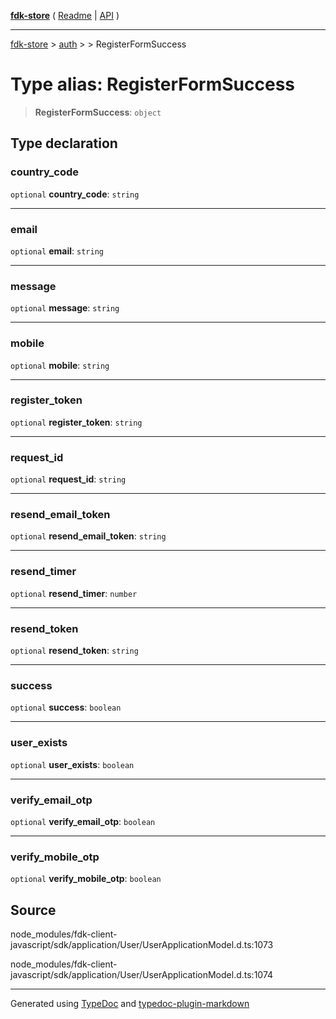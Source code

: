 [**fdk-store**](../../../README.md) ( [Readme](../../../README.md) \| [API](../../../API.md) )

---

[fdk-store](../../../API.md) > [auth](../../README.md) > [<internal>](../README.md) > RegisterFormSuccess

# Type alias: RegisterFormSuccess

> **RegisterFormSuccess**: `object`

## Type declaration

### country_code

`optional` **country_code**: `string`

---

### email

`optional` **email**: `string`

---

### message

`optional` **message**: `string`

---

### mobile

`optional` **mobile**: `string`

---

### register_token

`optional` **register_token**: `string`

---

### request_id

`optional` **request_id**: `string`

---

### resend_email_token

`optional` **resend_email_token**: `string`

---

### resend_timer

`optional` **resend_timer**: `number`

---

### resend_token

`optional` **resend_token**: `string`

---

### success

`optional` **success**: `boolean`

---

### user_exists

`optional` **user_exists**: `boolean`

---

### verify_email_otp

`optional` **verify_email_otp**: `boolean`

---

### verify_mobile_otp

`optional` **verify_mobile_otp**: `boolean`

## Source

node_modules/fdk-client-javascript/sdk/application/User/UserApplicationModel.d.ts:1073

node_modules/fdk-client-javascript/sdk/application/User/UserApplicationModel.d.ts:1074

---

Generated using [TypeDoc](https://typedoc.org/) and [typedoc-plugin-markdown](https://www.npmjs.com/package/typedoc-plugin-markdown)
